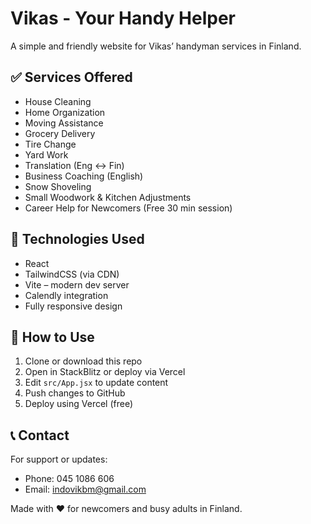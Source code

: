 # Vikas - Your Handy Helper

A simple and friendly website for Vikas’ handyman services in Finland.

## ✅ Services Offered

- House Cleaning
- Home Organization
- Moving Assistance
- Grocery Delivery
- Tire Change
- Yard Work
- Translation (Eng ↔ Fin)
- Business Coaching (English)
- Snow Shoveling
- Small Woodwork & Kitchen Adjustments
- Career Help for Newcomers (Free 30 min session)

## 🧰 Technologies Used

- React
- TailwindCSS (via CDN)
- Vite – modern dev server
- Calendly integration
- Fully responsive design

## 🚀 How to Use

1. Clone or download this repo
2. Open in StackBlitz or deploy via Vercel
3. Edit `src/App.jsx` to update content
4. Push changes to GitHub
5. Deploy using Vercel (free)

## 📞 Contact

For support or updates:
- Phone: 045 1086 606
- Email: indovikbm@gmail.com

Made with ❤️ for newcomers and busy adults in Finland.